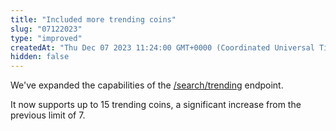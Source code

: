 ```yaml
---
title: "Included more trending coins"
slug: "07122023"
type: "improved"
createdAt: "Thu Dec 07 2023 11:24:00 GMT+0000 (Coordinated Universal Time)"
hidden: false
---
```

We've expanded the capabilities of the [/search/trending](/reference/trending-search) endpoint. 

It now supports up to 15 trending coins, a significant increase from the previous limit of 7.